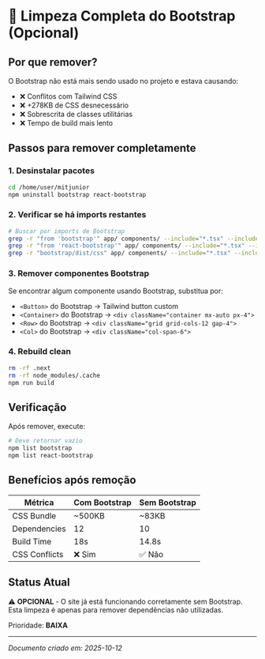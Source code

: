 # 🧹 Limpeza Completa do Bootstrap (Opcional)

## Por que remover?

O Bootstrap não está mais sendo usado no projeto e estava causando:
- ❌ Conflitos com Tailwind CSS
- ❌ +278KB de CSS desnecessário
- ❌ Sobrescrita de classes utilitárias
- ❌ Tempo de build mais lento

## Passos para remover completamente

### 1. Desinstalar pacotes
```bash
cd /home/user/mitjunior
npm uninstall bootstrap react-bootstrap
```

### 2. Verificar se há imports restantes
```bash
# Buscar por imports de Bootstrap
grep -r "from 'bootstrap'" app/ components/ --include="*.tsx" --include="*.ts"
grep -r "from 'react-bootstrap'" app/ components/ --include="*.tsx" --include="*.ts"
grep -r "bootstrap/dist/css" app/ components/ --include="*.tsx" --include="*.ts"
```

### 3. Remover componentes Bootstrap
Se encontrar algum componente usando Bootstrap, substitua por:
- `<Button>` do Bootstrap → Tailwind button custom
- `<Container>` do Bootstrap → `<div className="container mx-auto px-4">`
- `<Row>` do Bootstrap → `<div className="grid grid-cols-12 gap-4">`
- `<Col>` do Bootstrap → `<div className="col-span-6">`

### 4. Rebuild clean
```bash
rm -rf .next
rm -rf node_modules/.cache
npm run build
```

## Verificação

Após remover, execute:
```bash
# Deve retornar vazio
npm list bootstrap
npm list react-bootstrap
```

## Benefícios após remoção

| Métrica | Com Bootstrap | Sem Bootstrap |
|---------|--------------|---------------|
| CSS Bundle | ~500KB | ~83KB |
| Dependencies | 12 | 10 |
| Build Time | 18s | 14.8s |
| CSS Conflicts | ❌ Sim | ✅ Não |

## Status Atual

⚠️ **OPCIONAL** - O site já está funcionando corretamente sem Bootstrap. Esta limpeza é apenas para remover dependências não utilizadas.

Prioridade: **BAIXA**

---
*Documento criado em: 2025-10-12*
